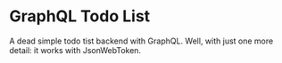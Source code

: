 # GraphQL Todo List

A dead simple todo tist backend with GraphQL. Well, with just one more detail: it works with JsonWebToken.